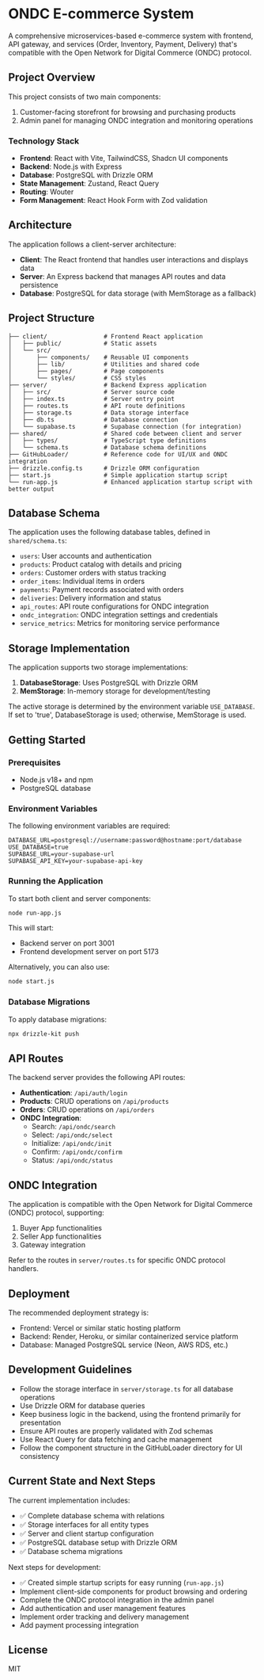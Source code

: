 # ONDC E-commerce System

A comprehensive microservices-based e-commerce system with frontend, API gateway, and services (Order, Inventory, Payment, Delivery) that's compatible with the Open Network for Digital Commerce (ONDC) protocol.

## Project Overview

This project consists of two main components:
1. Customer-facing storefront for browsing and purchasing products
2. Admin panel for managing ONDC integration and monitoring operations

### Technology Stack

- **Frontend**: React with Vite, TailwindCSS, Shadcn UI components
- **Backend**: Node.js with Express
- **Database**: PostgreSQL with Drizzle ORM
- **State Management**: Zustand, React Query
- **Routing**: Wouter
- **Form Management**: React Hook Form with Zod validation

## Architecture

The application follows a client-server architecture:

- **Client**: The React frontend that handles user interactions and displays data
- **Server**: An Express backend that manages API routes and data persistence
- **Database**: PostgreSQL for data storage (with MemStorage as a fallback)

## Project Structure

```
├── client/                # Frontend React application
│   ├── public/            # Static assets
│   └── src/
│       ├── components/    # Reusable UI components
│       ├── lib/           # Utilities and shared code
│       ├── pages/         # Page components
│       └── styles/        # CSS styles
├── server/                # Backend Express application
│   ├── src/               # Server source code
│   ├── index.ts           # Server entry point
│   ├── routes.ts          # API route definitions
│   ├── storage.ts         # Data storage interface
│   ├── db.ts              # Database connection
│   └── supabase.ts        # Supabase connection (for integration)
├── shared/                # Shared code between client and server
│   ├── types/             # TypeScript type definitions
│   └── schema.ts          # Database schema definitions
├── GitHubLoader/          # Reference code for UI/UX and ONDC integration
├── drizzle.config.ts      # Drizzle ORM configuration
├── start.js               # Simple application startup script
└── run-app.js             # Enhanced application startup script with better output
```

## Database Schema

The application uses the following database tables, defined in `shared/schema.ts`:

- `users`: User accounts and authentication
- `products`: Product catalog with details and pricing
- `orders`: Customer orders with status tracking
- `order_items`: Individual items in orders
- `payments`: Payment records associated with orders
- `deliveries`: Delivery information and status
- `api_routes`: API route configurations for ONDC integration
- `ondc_integration`: ONDC integration settings and credentials
- `service_metrics`: Metrics for monitoring service performance

## Storage Implementation

The application supports two storage implementations:

1. **DatabaseStorage**: Uses PostgreSQL with Drizzle ORM
2. **MemStorage**: In-memory storage for development/testing

The active storage is determined by the environment variable `USE_DATABASE`. If set to 'true', DatabaseStorage is used; otherwise, MemStorage is used.

## Getting Started

### Prerequisites

- Node.js v18+ and npm
- PostgreSQL database

### Environment Variables

The following environment variables are required:

```
DATABASE_URL=postgresql://username:password@hostname:port/database
USE_DATABASE=true
SUPABASE_URL=your-supabase-url
SUPABASE_API_KEY=your-supabase-api-key
```

### Running the Application

To start both client and server components:

```bash
node run-app.js
```

This will start:
- Backend server on port 3001
- Frontend development server on port 5173

Alternatively, you can also use:

```bash
node start.js
```

### Database Migrations

To apply database migrations:

```bash
npx drizzle-kit push
```

## API Routes

The backend server provides the following API routes:

- **Authentication**: `/api/auth/login`
- **Products**: CRUD operations on `/api/products`
- **Orders**: CRUD operations on `/api/orders`
- **ONDC Integration**: 
  - Search: `/api/ondc/search`
  - Select: `/api/ondc/select`
  - Initialize: `/api/ondc/init`
  - Confirm: `/api/ondc/confirm`
  - Status: `/api/ondc/status`

## ONDC Integration

The application is compatible with the Open Network for Digital Commerce (ONDC) protocol, supporting:

1. Buyer App functionalities
2. Seller App functionalities
3. Gateway integration

Refer to the routes in `server/routes.ts` for specific ONDC protocol handlers.

## Deployment

The recommended deployment strategy is:

- Frontend: Vercel or similar static hosting platform
- Backend: Render, Heroku, or similar containerized service platform
- Database: Managed PostgreSQL service (Neon, AWS RDS, etc.)

## Development Guidelines

- Follow the storage interface in `server/storage.ts` for all database operations
- Use Drizzle ORM for database queries
- Keep business logic in the backend, using the frontend primarily for presentation
- Ensure API routes are properly validated with Zod schemas
- Use React Query for data fetching and cache management
- Follow the component structure in the GitHubLoader directory for UI consistency

## Current State and Next Steps

The current implementation includes:

- ✅ Complete database schema with relations
- ✅ Storage interfaces for all entity types
- ✅ Server and client startup configuration
- ✅ PostgreSQL database setup with Drizzle ORM
- ✅ Database schema migrations

Next steps for development:

- ✅ Created simple startup scripts for easy running (`run-app.js`)
- Implement client-side components for product browsing and ordering
- Complete the ONDC protocol integration in the admin panel
- Add authentication and user management features
- Implement order tracking and delivery management
- Add payment processing integration

## License

MIT